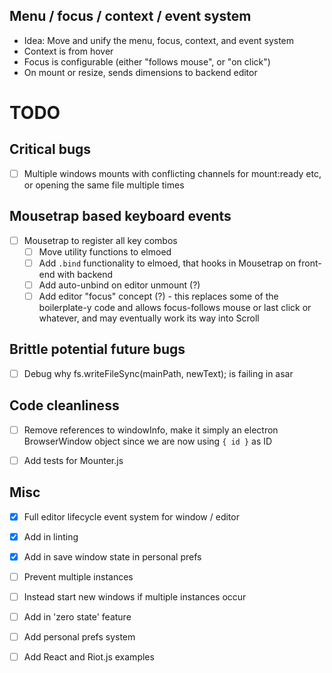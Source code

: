 ## Menu / focus / context / event system
- Idea: Move and unify the menu, focus, context, and event system
- Context is from hover
- Focus is configurable (either "follows mouse", or "on click")
- On mount or resize, sends dimensions to backend editor


# TODO

## Critical bugs
- [ ] Multiple windows mounts with conflicting channels for mount:ready etc, or
  opening the same file multiple times

## Mousetrap based keyboard events
- [ ] Mousetrap to register all key combos
    - [ ] Move utility functions to elmoed
    - [ ] Add `.bind` functionality to elmoed, that hooks in Mousetrap on
        front-end with backend
    - [ ] Add auto-unbind on editor unmount (?)
    - [ ] Add editor "focus" concept (?) - this replaces some of the
        boilerplate-y code and allows focus-follows mouse or last click or
        whatever, and may eventually work its way into Scroll

## Brittle potential future bugs
- [ ] Debug why fs.writeFileSync(mainPath, newText); is failing in asar

## Code cleanliness
- [ ] Remove references to windowInfo, make it simply an electron BrowserWindow
  object since we are now using `{ id }` as ID

- [ ] Add tests for Mounter.js

## Misc

- [X] Full editor lifecycle event system for window / editor

- [X] Add in linting

- [X] Add in save window state in personal prefs

- [ ] Prevent multiple instances

- [ ] Instead start new windows if multiple instances occur

- [ ] Add in 'zero state' feature

- [ ] Add personal prefs system

- [ ] Add React and Riot.js examples
